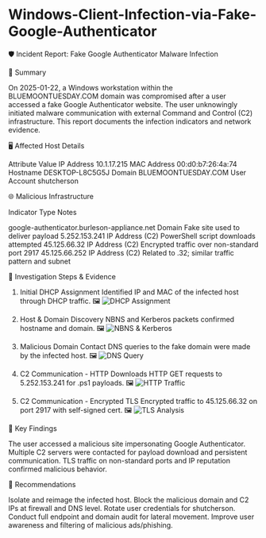 # Windows-Client-Infection-via-Fake-Google-Authenticator

🛡️ Incident Report: Fake Google Authenticator Malware Infection

📄 Summary

On 2025-01-22, a Windows workstation within the BLUEMOONTUESDAY.COM domain was compromised after a user accessed a fake Google Authenticator website. The user unknowingly initiated malware communication with external Command and Control (C2) infrastructure. This report documents the infection indicators and network evidence.

🖥️ Affected Host Details

Attribute	Value
IP Address	10.1.17.215
MAC Address	00:d0:b7:26:4a:74
Hostname	DESKTOP-L8C5G5J
Domain	BLUEMOONTUESDAY.COM
User Account	shutcherson

🌐 Malicious Infrastructure

Indicator	Type	Notes

google-authenticator.burleson-appliance.net	Domain	Fake site used to deliver payload
5.252.153.241	IP Address (C2)	PowerShell script downloads attempted
45.125.66.32	IP Address (C2)	Encrypted traffic over non-standard port 2917
45.125.66.252	IP Address (C2)	Related to .32; similar traffic pattern and subnet

🔎 Investigation Steps & Evidence

1. Initial DHCP Assignment
Identified IP and MAC of the infected host through DHCP traffic.
🖼️ ![DHCP Assignment](images/dhcp.png)

2. Host & Domain Discovery
NBNS and Kerberos packets confirmed hostname and domain.
🖼️ ![NBNS & Kerberos](images/kerberos.png)

3. Malicious Domain Contact
DNS queries to the fake domain were made by the infected host.
🖼️ ![DNS Query](images/dns-fake-site.png)

4. C2 Communication - HTTP Downloads
HTTP GET requests to 5.252.153.241 for .ps1 payloads.
🖼️ ![HTTP Traffic](images/http-get-ps1.png)

5. C2 Communication - Encrypted TLS
Encrypted traffic to 45.125.66.32 on port 2917 with self-signed cert.
🖼️ ![TLS Analysis](images/tls-c2.png)

📌 Key Findings

The user accessed a malicious site impersonating Google Authenticator.
Multiple C2 servers were contacted for payload download and persistent communication.
TLS traffic on non-standard ports and IP reputation confirmed malicious behavior.

🧯 Recommendations

Isolate and reimage the infected host.
Block the malicious domain and C2 IPs at firewall and DNS level.
Rotate user credentials for shutcherson.
Conduct full endpoint and domain audit for lateral movement.
Improve user awareness and filtering of malicious ads/phishing.
